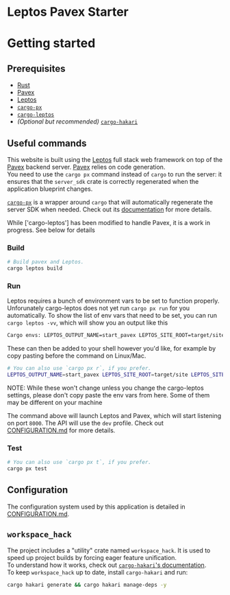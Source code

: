 # Leptos Pavex Starter

# Getting started

## Prerequisites

- [Rust](https://www.rust-lang.org/tools/install)
- [Pavex]
- [Leptos](https://leptos.dev)
- [`cargo-px`]
- [`cargo-leptos`](https://github.com/leptos-rs/cargo-leptos)
- _(Optional but recommended)_ [`cargo-hakari`](https://docs.rs/cargo-hakari/0.9.29/cargo_hakari/index.html#installation)

## Useful commands

This website is built using the [Leptos] full stack web framework on top of the [Pavex] backend server. [Pavex] relies on code generation.  
You need to use the `cargo px` command instead of `cargo` to run the server: it ensures that the
`server_sdk` crate is correctly regenerated when the application blueprint changes.

[`cargo-px`] is a wrapper around `cargo` that will automatically regenerate the
server SDK when needed. 
Check out its [documentation](https://github.com/LukeMathWalker/cargo-px)
for more details.

While ['cargo-leptos'] has been modified to handle Pavex, it is a work in progress. See below for details

### Build

```bash
# Build pavex and Leptos.
cargo leptos build
```

### Run

Leptos requires a bunch of environment vars to be set to function properly. Unforunately cargo-leptos does not yet run `cargo px run`
for you automatically. To show the list of env vars that need to be set, you can run `cargo leptos -vv`, which will show you an output like this

```bash
Cargo envs: LEPTOS_OUTPUT_NAME=start_pavex LEPTOS_SITE_ROOT=target/site LEPTOS_SITE_PKG_DIR=pkg LEPTOS_SITE_ADDR=127.0.0.1:3000 LEPTOS_RELOAD_PORT=3001 LEPTOS_LIB_DIR=frontend LEPTOS_BIN_DIR=server LEPTOS_JS_MINIFY=false LEPTOS_HASH_FILES=false
```

These can then be added to your shell however you'd like, for example by copy pasting before the command on Linux/Mac.

```bash
# You can also use `cargo px r`, if you prefer.
LEPTOS_OUTPUT_NAME=start_pavex LEPTOS_SITE_ROOT=target/site LEPTOS_SITE_PKG_DIR=pkg LEPTOS_SITE_ADDR=127.0.0.1:3000 LEPTOS_RELOAD_PORT=3001 LEPTOS_LIB_DIR=frontend LEPTOS_BIN_DIR=server LEPTOS_JS_MINIFY=false LEPTOS_HASH_FILES=false cargo px run
```

NOTE: While these won't change unless you change the cargo-leptos settings, please don't copy paste the env vars from here. Some of them may
be different on your machine

The command above will launch Leptos and Pavex, which will start listening on
port `8000`. The API will use the `dev` profile. Check out [CONFIGURATION.md] for more details.

### Test

```bash
# You can also use `cargo px t`, if you prefer.
cargo px test
```

## Configuration

The configuration system used by this application is detailed in [CONFIGURATION.md].

## `workspace_hack`

The project includes a "utility" crate named `workspace_hack`. It is used
to speed up project builds by forcing eager feature unification.  
To understand how it works, check out [`cargo-hakari`'s documentation](https://docs.rs/cargo-hakari/0.9.29/cargo_hakari/about/index.html).  
To keep `workspace_hack` up to date, install `cargo-hakari` and run:

```bash
cargo hakari generate && cargo hakari manage-deps -y
```

[Pavex]: https://pavex.dev
[Leptos]: https://leptos.dev
[`cargo-px`]: https://lukemathwalker.github.io/cargo-px/
[`cargo-leptos`]: https://github.com/leptos-rs/cargo-leptos/
[CONFIGURATION.md]: CONFIGURATION.md
